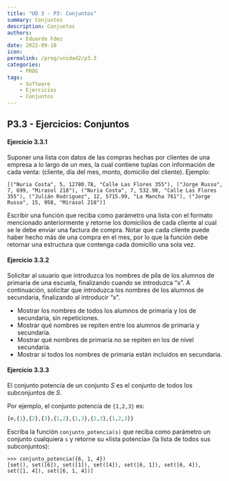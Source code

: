 ```yaml
---
title: "UD 3 - P3: Conjuntos"
summary: Conjuntos
description: Conjuntos
authors:
    - Eduardo Fdez
date: 2022-09-18
icon: 
permalink: /prog/unidad2/p3.3
categories:
    - PROG
tags:
    - Software
    - Ejercicios
    - Conjuntos
---
```

## P3.3 - Ejercicios: Conjuntos

#### **Ejercicio 3.3.1**

Suponer una lista con datos de las compras hechas por clientes de una empresa a lo largo de un mes, la cual contiene tuplas con información de cada venta: (cliente, día del mes, monto, domicilio del cliente). Ejemplo:

```Phyton
[("Nuria Costa", 5, 12780.78, "Calle Las Flores 355"), ("Jorge Russo", 7, 699, "Mirasol 218"), ("Nuria Costa", 7, 532.90, "Calle Las Flores 355"), ("Julián Rodriguez", 12, 5715.99, "La Mancha 761"), ("Jorge Russo", 15, 958, "Mirasol 218")]
```

Escribir una función que reciba como parámetro una lista con el formato mencionado anteriormente y retorne los domicilios de cada cliente al cual se le debe enviar una factura de compra. Notar que cada cliente puede haber hecho más de una compra en el mes, por lo que la función debe retornar una estructura que contenga cada domicilio una sola vez.

<!--
```
# https://github.com/programacion-desde-cero/

def direcciones(ventas):
   domicilios=set()
   for venta in ventas:
       domicilios.add(venta[3])
   return domicilios
```
-->

#### **Ejercicio 3.3.2**

Solicitar al usuario que introduzca los nombres de pila de los alumnos de primaria de una escuela, finalizando cuando se introduzca “x”. A continuación, solicitar que introduzca los nombres de los alumnos de secundaria, finalizando al introducir “x”.

- Mostrar los nombres de todos los alumnos de primaria y los de secundaria, sin repeticiones.
- Mostrar qué nombres se repiten entre los alumnos de primaria y secundaria.
- Mostrar qué nombres de primaria no se repiten en los de nivel secundaria.
- Mostrar si todos los nombres de primaria están incluidos en secundaria.

<!--
```
# https://github.com/programacion-desde-cero/
def cargarNombres(alumnos):
   nombre=input("Nombre: ")
   while nombre!="x":
       alumnos.add(nombre)
       nombre=input("Nombre: ")
   return alumnos

primaria=set()
secundaria=set()
print("ALUMNOS DE PRIMARIA")
primaria=cargarNombres(primaria)
print("ALUMNOS DE SECUNDARIA")
secundaria=cargarNombres(secundaria)

print("NOMBRES DE TODOS LOS ALUMNOS:")
for nombre in primaria | secundaria:
   print(nombre)

print("NOMBRES COMUNES:")
for nombre in primaria & secundaria:
   print(nombre)

print("NOMBRES DE PRIMARIA QUE NO SE REPITEN EN SECUNDARIA:")
for nombre in primaria - secundaria:
   print(nombre)
```
-->

#### **Ejercicio 3.3.3**

El conjunto potencia de un conjunto *S* es el conjunto de todos los subconjuntos de *S*.

Por ejemplo, el conjunto potencia de `{1,2,3}` es:

```Python
{∅,{1},{2},{3},{1,2},{1,3},{2,3},{1,2,3}}
```

Escriba la función `conjunto_potencia(s)` que reciba como parámetro un conjunto cualquiera `s` y retorne su «lista potencia» (la lista de todos sus subconjuntos):

```
>>> conjunto_potencia({6, 1, 4})
[set(), set([6]), set([1]), set([4]), set([6, 1]), set([6, 4]), set([1, 4]), set([6, 1, 4])]
```

<!--
http://progra.usm.cl/apunte/ejercicios/2/conjunto-potencia.html#conjunto-potencia
-->
